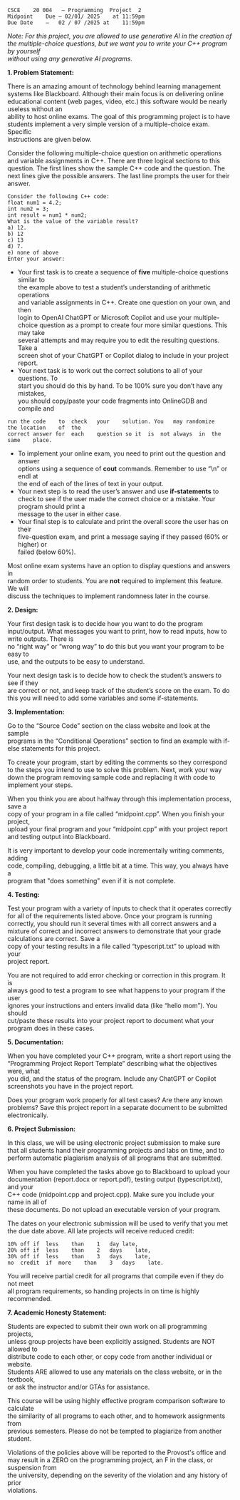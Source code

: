 ```
CSCE	20 004	 – Programming	Project	 2	
Midpoint	Due	– 02/01/ 2025	 at	11:59pm
Due	Date	– 	02 / 07 /2025 at	11:59pm
```
_Note:		For	this	project,	you	are	allowed	to	use	generative	AI	in	the	creation	of	the	
multiple-choice	questions,	but	we	want	you	to	write	your	C++	program	by	yourself	
without	using	any	generative	AI	programs._

**1.	Problem	Statement:**

There	is	an	amazing	amount	of	technology	behind	learning	management	systems	
like	Blackboard.		Although	their	main	focus	is	on	delivering	online	educational	
content	(web	pages,	video,	etc.)	this	software	would	be	nearly	useless	without	an	
ability	to	host	online	exams.		The	goal	of	this	programming	project	is	to	have	
students	implement	a	very	simple	version	of	a	multiple-choice	exam.		Specific	
instructions	are	given	below.

Consider	the	following	multiple-choice	question	on	arithmetic	operations	and	
variable	assignments	in	C++.		There	are	three	logical	sections	to	this	question.		The	
first	lines	show	the	sample	C++	code	and the	question.		The	next	lines	give	the	
possible	answers.		The	last	line	prompts	the	user	for	their	answer.

```
Consider the following C++ code:
float num1 = 4.2;
int num2 = 3;
int result = num1 * num2;
What is the value of the variable result?
a) 12.
b) 12
c) 13
d) 7.
e) none of above
Enter your answer:
```
- Your	first	task	is	to	create	a	sequence	of	 **five** multiple-choice	questions	similar	to	
    the	example	above	to	test	a	student’s	understanding	of	arithmetic	operations	
    and	variable	assignments	in	C++.		Create	one	question	on	your	own,	and	then	
    login	to	OpenAI	ChatGPT	or	Microsoft Copilot	and	use	your	multiple-choice	
    question	as	a	prompt	to	create	four	more	similar	questions.		This	may	take	
    several	attempts	and	may	require	you	to	edit	the	resulting	questions.	Take	a	
    screen	shot	of	your	ChatGPT	or	Copilot	dialog	to	include	in	your	project	report.
- Your	next	task	is	to	work	out	the	correct	solutions	to	all	of	your	questions.		To	
    start	you	should	do	this	by	hand.		To	be	100%	sure	you	don’t	have	any	mistakes,	
    you	should	copy/paste	your	code	fragments	into	OnlineGDB	and	compile	and	


```
run	the	code	to	check	your	solution. You	may	randomize	the	location	of	the	
correct	answer for	each	question so	it	is	not	always	in	the	same	place.
```
- To	implement	your	online	exam, you	need	to	print	out	the	question	and	answer	
    options using	a	sequence	of	 **cout** commands.	 Remember	to	use	“\n”	or	endl	at	
    the	end	of	each	of	the	lines	of	text	in	your	output.		
- Your	next	step	is	to	read	the	user’s	answer	and	use	 **if-statements** to	check	to	see	
    if	the	user	made	the	correct	choice	or	a	mistake.		Your	program	should	print	a	
    message	to	the	user	in	either	case.
- Your	final	step	is	to	calculate	and	print	the	overall	score	the	user	has	on	their	
    five-question	exam,	and	print	a	message	saying	if	they	passed	(60%	or	higher)	or	
    failed	(below	60%).		

Most	online	exam	systems	have	an	option	to	display	questions	and	answers	in	
random	order	to	students.		You	are	 **not** required	to	implement	this	feature.		We	will	
discuss	the	techniques	to	implement	randomness	later	in	the	course.

**2.	Design:**

Your	first	design task is	to	decide	how	you	want	to	do	the	program	input/output.
What	messages	you	want	to	print,	how	to	read	inputs,	how	to	write	outputs. There	is	
no	“right	way”	or	“wrong	way”	to	do	this	but	you	want	your	program	to	be	easy	to	
use,	and	the	outputs	to	be	easy	to	understand.

Your	next design	task	is	to	decide	how	to	check	the	student’s	answers	to	see	if	they	
are	correct	or	not,	and	keep	track	of	the	student’s	score	on	the	exam. To	do	this	you	
will	need	to	add	some	variables	and	some	if-statements.

**3.	Implementation:**

Go	to	the	“Source	Code”	section	on	the	class	website	and	look	at	the	sample	
programs	in	the	“Conditional	Operations”	section	to	find	an	example	with	if-else	
statements	for	this	project.		

To	create	your	program,	start	by	editing	the	comments	so	they	correspond	to	the	
steps	you	intend	to	use	to	solve	this	problem.		Next,	work	your	way	down	the	
program	removing	sample	code	and	replacing	it	with	code	to	implement	your	steps.	

When	you	think	you	are	about	halfway	through	this	implementation process,	save	a	
copy	of	your	program	in	a	file	called	“midpoint.cpp”.		When	you	finish	your	project,	
upload	your	final	program	and	your	“midpoint.cpp”	with	your	project	report	and	
testing	output	into	Blackboard.

It	is	very	important	to	develop	your	code	incrementally	writing	comments,	adding	
code,	compiling,	debugging,	a	little	bit	at	a	time.	This	way,	you	always	have	a	
program	that	"does	something"	even	if	it	is	not	complete.


**4.	Testing:**

Test	your	program	with	a	variety	of	inputs	to	check	that	it	operates	correctly	for	all	
of	the	requirements	listed	above. Once	your	program	is	running	correctly,	you	
should	run	it	several	times	with	all	correct	answers	and	a	mixture	of	correct	and	
incorrect	answers	to	demonstrate	that	your	grade	calculations	are	correct.	Save	a	
copy	of	your	testing	results	in	a	file	called	“typescript.txt”	to	upload	with your	
project	report.

You	are	not required	to	add	error	checking	or	correction	in	this	program.	It	is	
always	good	to	test	a	program	to	see	what	happens	to	your	program	if	the	user	
ignores	your	instructions	and	enters	invalid	data	(like	“hello	mom”). You	should	
cut/paste	these	results	into your	project	report	to	document	what	your	program	
does	in	these	cases.

**5.	Documentation:**

When	you	have	completed	your	C++	program,	write	a	short	report	using	the	
“Programming Project	Report	Template”	describing	what	the	objectives	were,	what	
you	did,	and	the	status	of	the	program.	 Include	any	ChatGPT	or	Copilot	screenshots	
you	have	in	the	project	report.

Does	your	program work	properly	for	all	test	cases?	Are	there	any	known	
problems?	Save	this	project	report	in	a	separate	document to	be	submitted	
electronically.

**6.	Project	Submission:**

In	this	class,	we	will	be	using	electronic	project	submission	to	make	sure	that	all	
students	hand	their	programming	projects	and	labs	on	time,	and	to	perform	
automatic	plagiarism	analysis	of	all	programs	that	are	submitted.	

When	you	have	completed	the	tasks	above	go	to	Blackboard	to	upload your	
documentation	(report.docx	or	report.pdf),	testing	output	(typescript.txt),	and	your	
C++	code (midpoint.cpp	and	project.cpp).	Make	sure	you	include	your	name	in	all	of	
these	documents.		Do	not upload	an	executable	version	of	your	program.

The	dates	on	your	electronic	submission	will	be	used	to	verify	that	you	met	the	due	
date	above.	All	late	projects	will	receive	reduced	credit:

```
10%	off	if	less	than	1	day	late,
20%	off	if	less	than	2	days	late,
30%	off	if	less	than	3	days	late,
no	credit	if	more	than	3	days	late.	
```

You	will	receive	partial	credit	for	all	programs	that	compile	even	if	they	do	not	meet	
all	program	requirements,	so	handing	projects	in	on	time	is	highly	recommended.

**7.	Academic	Honesty	Statement:**

Students	are	expected	to	submit	their	own	work	on	all	programming	projects,	
unless	group	projects	have	been	explicitly	assigned.	Students	are	NOT	allowed	to	
distribute	code	to	each	other,	or	copy	code	from	another	individual	or	website.	
Students	ARE	allowed	to	use	any	materials	on	the	class	website,	or	in	the	textbook,	
or	ask	the	instructor	and/or	GTAs	for	assistance.

This	course	will	be	using	highly	effective	program	comparison	software	to	calculate	
the	similarity	of	all	programs	to	each	other,	and	to	homework	assignments	from	
previous	semesters.	Please	do	not	be	tempted	to	plagiarize	from	another	student.

Violations	of	the	policies	above	will	be	reported	to	the	Provost's	office	and	may	
result	in	a	ZERO	on	the	programming	project,	an	F	in	the	class,	or	suspension	from	
the	university,	depending	on	the	severity	of	the	violation	and	any	history	of	prior	
violations.

